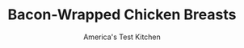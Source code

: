 ---
layout: ../../layouts/MarkdownPostLayout.astro
title: Bacon-Wrapped Chicken Breasts
author: America's Test Kitchen
pubDate: 2023-03-15
description: "Our mission: to make this restaurant favorite at home."
image_url: https://res.cloudinary.com/hksqkdlah/image/upload/ar_1:1,c_fill,dpr_2.0,f_auto,fl_lossy.progressive.strip_profile,g_faces:auto,q_auto:low,w_344/36665_sfs-bacon-wrapped-chicken-breasts-15
tags: ["Main Courses","Chicken","Pork","Weeknight"]
calories: 2259
protein: 52
carbohydrates: 14
fats: 
fiber: 
ingredients: ["1 teaspoon, minced fresh rosemary","1 teaspoon, salt","3/4 teaspoon, pepper","4 (6- to 8-ounce), boneless, skinless chicken breast, trimmed","8 slices, bacon","1 tablespoon, vegetable oil","1/4 cup, packed brown sugar"]
serves: 4
time: "50 minutes"
instructions: ["Adjust oven rack 6 inches from broiler element and heat oven to 350 degrees. Combine rosemary, salt, and pepper in bowl. Sprinkle chicken all over with rosemary mixture.","Wrap each chicken breast with 2 pieces of bacon: Starting with 1 piece of bacon on underside of wide end of breast, stretch and wrap bacon around breast, spiraling down toward middle. Continue wrapping with second piece of bacon until breast is completely wrapped and bacon seams end up on underside of breast.","Heat oil in 12-inch skillet over medium-high heat until shimmering. Add chicken, bacon seam side down, and cook, without moving it, until bacon is golden brown, about 3 minutes. (Do not flip chicken.)","Sprinkle top of each breast with 1 tablespoon sugar. Transfer skillet to oven and roast until chicken registers 155 degrees, 15 to 20 minutes. Remove skillet from oven and heat broiler. Broil until bacon is well browned and chicken registers 160 degrees, 4 to 5 minutes. Let chicken rest for 5 minutes. Serve."]
nutrition: ["804 mg Potassium","507 mg Phosphorus","27 mg Calcium","1 mg Iron","64 mg Magnesium","638 mg Sodium","2 mg Zinc","31 g Fat","21 mg Niacin (B3)","14 g Monounsaturated","5 g Polyunsaturated","183 mg Cholesterol","9 g Saturated","18 µg Folate (food)","13 g Sugars","1 µg Vitamin K","172 g Water","14 g Carbs","18 µg Folate equivalent (total)","52 g Protein","2 mg Vitamin E","1 mg Vitamin B6","20 µg Vitamin A","564 kcal Energy","13 g Sugars, added","2259 calories"]
notes: "Do not use thick-cut bacon here; it won’t render and crisp as well as thin-cut bacon. Oscar Mayer Naturally Hardwood Smoked Bacon is our winning thin-sliced bacon. For even cooking, be sure to use chicken breasts that are consistent in size and weight."
---